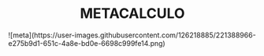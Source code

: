 <h1 align="center"> METACALCULO </h1>
![meta](https://user-images.githubusercontent.com/126218885/221388966-e275b9d1-651c-4a8e-bd0e-6698c999fe14.png)
